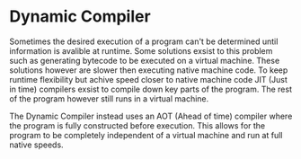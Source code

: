 Dynamic Compiler
================

Sometimes the desired execution of a program can't be determined until information is avalible at runtime. Some solutions exsist to this problem such as generating bytecode to be executed on a virtual machine. These solutions however are slower then executing native machine code. To keep runtime flexibility but achive speed closer to native machine code JIT (Just in time) compilers exsist to compile down key parts of the program. The rest of the program however still runs in a virtual machine.

The Dynamic Compiler instead uses an AOT (Ahead of time) compiler where the program is fully constructed before execution. This allows for the program to be completely independent of a virtual machine and run at full native speeds.
